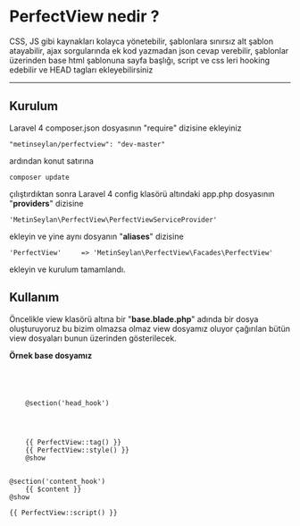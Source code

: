 PerfectView nedir ?
=====================


CSS, JS gibi kaynakları kolayca yönetebilir, şablonlara sınırsız alt şablon atayabilir, ajax sorgularında ek kod yazmadan json cevap verebilir, şablonlar üzerinden base html şablonuna sayfa başlığı, script ve css leri hooking edebilir ve HEAD tagları ekleyebilirsiniz

----------


Kurulum
---------
Laravel 4 composer.json dosyasının "require" dizisine ekleyiniz

    "metinseylan/perfectview": "dev-master"

ardından konut satırına

    composer update

çılıştırdıktan sonra Laravel 4 config klasörü altındaki app.php dosyasının "**providers**" dizisine

    'MetinSeylan\PerfectView\PerfectViewServiceProvider'
ekleyin ve yine aynı dosyanın "**aliases**" dizisine

    'PerfectView'     => 'MetinSeylan\PerfectView\Facades\PerfectView'
ekleyin ve kurulum tamamlandı.


Kullanım
---------

Öncelikle view klasörü altına bir "**base.blade.php**" adında bir dosya oluşturuyoruz bu bizim olmazsa olmaz view dosyamız oluyor çağırılan bütün view dosyaları bunun üzerinden gösterilecek.

**Örnek base dosyamız**

<code>
<!doctype html>
<html prefix="og: http://ogp.me/ns#">
<head>
    @section('head_hook')
    <base href="@yield('base', Config::get('app.url'))">
    <meta charset="UTF-8">
    <title>{{ PerfectView::title() }}</title>
    <meta name="viewport" content="@yield('viewport', 'width=device-width, initial-scale=1')">
    {{ PerfectView::tag() }}
    {{ PerfectView::style() }}
    @show
</head>
<body>
@section('content_hook')
    {{ $content }}
@show
<script src="//ajax.googleapis.com/ajax/libs/jquery/1.10.2/jquery.min.js"></script>
{{ PerfectView::script() }} 
</body>
</html>
</code>
